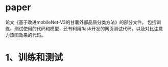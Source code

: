# paper
论文《基于改进mobileNet-V3的甘薯外部品质分类方法》的部分文件。
包括训练、测试使用的代码和模型，还有利用flask开发的网页测试代码，以及对比注意力热图效果的代码。
# 1、训练和测试
